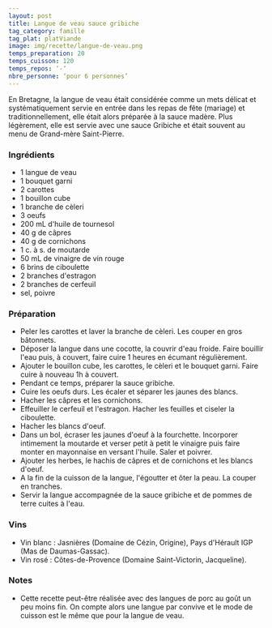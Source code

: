 ```yaml
---
layout: post
title: Langue de veau sauce gribiche
tag_category: famille
tag_plat: platViande
image: img/recette/langue-de-veau.png
temps_preparation: 20
temps_cuisson: 120
temps_repos: ‘-‘
nbre_personne: ‘pour 6 personnes’
---
```

En Bretagne, la langue de veau était considérée comme un mets délicat et systématiquement servie en entrée dans les repas de fête (mariage) et traditionnellement, elle était alors préparée à la sauce madère. Plus légèrement, elle est servie avec une sauce Gribiche et était souvent au menu de Grand-mère Saint-Pierre.

### Ingrédients
* 1 langue de veau
* 1 bouquet garni
* 2 carottes
* 1 bouillon cube
* 1 branche de cèleri
* 3 oeufs
* 200 mL d'huile de tournesol
* 40 g de câpres
* 40 g de cornichons
* 1 c. à s. de moutarde
* 50 mL de vinaigre de vin rouge
* 6 brins de ciboulette
* 2 branches d'estragon
* 2 branches de cerfeuil
* sel, poivre

### Préparation
* Peler les carottes et laver la branche de cèleri. Les couper en gros bâtonnets.
* Déposer la langue dans une cocotte, la couvrir d'eau froide. Faire bouillir l'eau puis, à couvert, faire cuire 1 heures en écumant régulièrement.
* Ajouter le bouillon cube, les carottes, le cèleri et le bouquet garni. Faire cuire à nouveau 1h à couvert.
* Pendant ce temps, préparer la sauce gribiche.
* Cuire les oeufs durs. Les écaler et séparer les jaunes des blancs.
* Hacher les câpres et les cornichons.
* Effeuiller le cerfeuil et l'estragon. Hacher les feuilles et ciseler la ciboulette.
* Hacher les blancs d'oeuf.
* Dans un bol, écraser les jaunes d'oeuf à la fourchette. Incorporer intimement la moutarde et verser petit à petit le vinaigre puis faire monter en mayonnaise en versant l'huile. Saler et poivrer.
* Ajouter les herbes, le hachis de câpres et de cornichons et les blancs d'oeuf.
* A la fin de la cuisson de la langue, l'égoutter et ôter la peau. La couper en tranches.
* Servir la langue accompagnée de la sauce gribiche et de pommes de terre cuites à l'eau.

### Vins
* Vin blanc : Jasnières	(Domaine de Cézin, Origine), Pays d'Hérault IGP	(Mas de Daumas-Gassac).
* Vin rosé : Côtes-de-Provence	(Domaine Saint-Victorin,	Jacqueline).

### Notes
* Cette recette peut-être réalisée avec des langues de porc au goût un peu moins fin. On compte alors une langue par convive et le mode de cuisson est le même que pour la langue de veau.
